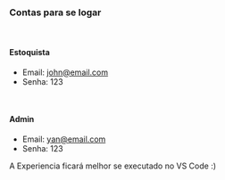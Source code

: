 ### Contas para se logar
<br>

#### Estoquista
* Email: john@email.com
* Senha: 123

<br>

#### Admin
* Email: yan@email.com
* Senha: 123

A Experiencia ficará melhor se executado no VS Code :)